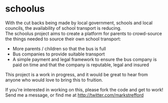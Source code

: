 schoolus
========

With the cut backs being made by local government, schools and local councils, the availability of school transport is reducing.  
The schoolus project aims to create a platform for parents to crowd-source the things needed to source their own school transport:

- More parents / children so that the bus is full
- Bus companies to provide suitable transport
- A simple payment and legal framework to ensure the bus company is paid on time and that the company is reputable, legal and insured

This project is a work in progress, and it would be great to hear from anyone who would love to bring this to fruition.

If you're interested in working on this, please fork the code and get to work!  Send me a message, or find me at http://twitter.com/markstrefford


